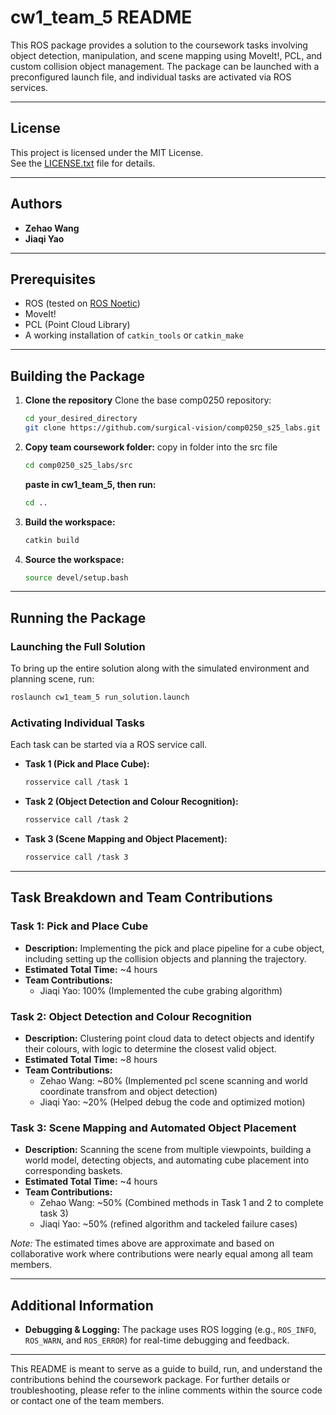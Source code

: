 
# cw1_team_5 README

This ROS package provides a solution to the coursework tasks involving object detection, manipulation, and scene mapping using MoveIt!, PCL, and custom collision object management. The package can be launched with a preconfigured launch file, and individual tasks are activated via ROS services.

---

## License

This project is licensed under the MIT License.  
See the [LICENSE.txt](LICENSE) file for details.

---

## Authors

- **Zehao Wang**
- **Jiaqi Yao** 

---

## Prerequisites

- ROS (tested on [ROS Noetic](http://wiki.ros.org/noetic))
- MoveIt!
- PCL (Point Cloud Library)
- A working installation of `catkin_tools` or `catkin_make`

---

## Building the Package

1. **Clone the repository** Clone the base comp0250 repository:
   ```bash
   cd your_desired_directory
   git clone https://github.com/surgical-vision/comp0250_s25_labs.git
   ```
2. **Copy team coursework folder:** copy in folder into the src file
   ```bash
   cd comp0250_s25_labs/src
   ```
   **paste in cw1_team_5, then run:** 
   ```bash
   cd ..
   ```

3. **Build the workspace:**
   ```bash
   catkin build
   ```

4. **Source the workspace:**
   ```bash
   source devel/setup.bash
   ```

---

## Running the Package

### Launching the Full Solution

To bring up the entire solution along with the simulated environment and planning scene, run:
```bash
roslaunch cw1_team_5 run_solution.launch
```

### Activating Individual Tasks

Each task can be started via a ROS service call.
- **Task 1 (Pick and Place Cube):**
  ```bash
  rosservice call /task 1
  ```
- **Task 2 (Object Detection and Colour Recognition):**
  ```bash
  rosservice call /task 2
  ```
- **Task 3 (Scene Mapping and Object Placement):**
  ```bash
  rosservice call /task 3
  ```

---

## Task Breakdown and Team Contributions

### Task 1: Pick and Place Cube
- **Description:** Implementing the pick and place pipeline for a cube object, including setting up the collision objects and planning the trajectory.
- **Estimated Total Time:** ~4 hours
- **Team Contributions:**  
  - Jiaqi Yao: 100% (Implemented the cube grabing algorithm)

### Task 2: Object Detection and Colour Recognition
- **Description:** Clustering point cloud data to detect objects and identify their colours, with logic to determine the closest valid object.
- **Estimated Total Time:** ~8 hours
- **Team Contributions:**  
  - Zehao Wang: ~80% (Implemented pcl scene scanning and world coordinate transfrom and object detection)
  - Jiaqi Yao: ~20% (Helped debug the code and optimized motion)

### Task 3: Scene Mapping and Automated Object Placement
- **Description:** Scanning the scene from multiple viewpoints, building a world model, detecting objects, and automating cube placement into corresponding baskets.
- **Estimated Total Time:** ~4 hours
- **Team Contributions:**  
  - Zehao Wang: ~50% (Combined methods in Task 1 and 2 to complete task 3)
  - Jiaqi Yao: ~50% (refined algorithm and tackeled failure cases)

*Note:* The estimated times above are approximate and based on collaborative work where contributions were nearly equal among all team members.

---

## Additional Information

- **Debugging & Logging:** The package uses ROS logging (e.g., `ROS_INFO`, `ROS_WARN`, and `ROS_ERROR`) for real-time debugging and feedback.
---

This README is meant to serve as a guide to build, run, and understand the contributions behind the coursework package. For further details or troubleshooting, please refer to the inline comments within the source code or contact one of the team members.